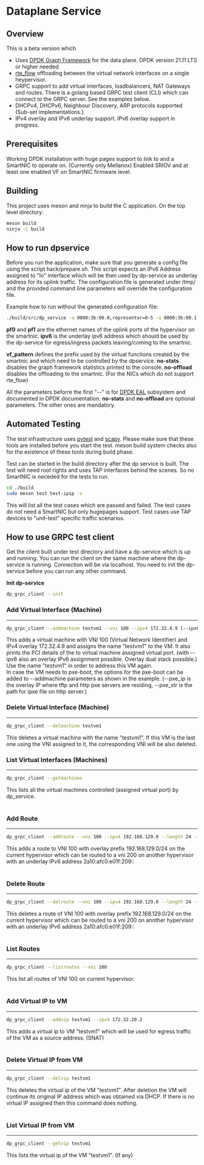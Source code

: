 # Dataplane Service

## **Overview**
This is a beta version which 
- Uses [DPDK Graph Framework](https://doc.dpdk.org/guides/prog_guide/graph_lib.html) for the data plane. DPDK version 21.11 LTS or higher needed.
- [rte_flow](https://doc.dpdk.org/guides/prog_guide/rte_flow.html) offloading between the virtual network interfaces on a single heypervisor.
- GRPC support to add virtual interfaces, loadbalancers, NAT Gateways and routes. There is a golang based GRPC
test client (CLI) which can connect to the GRPC server. See the examples below.
- DHCPv4, DHCPv6, Neighbour Discovery, ARP protocols supported (Sub-set implementations.).
- IPv4 overlay and IPv6 underlay support. IPv6 overlay support in progress.
## **Prerequisites**
Working DPDK installation with huge pages support to link to and a SmartNIC to operate on. (Currently only Mellanox) Enabled SRIOV and at least one enabled VF on SmartNIC firmware level.

## **Building**

This project uses meson and ninja to build the C application. On the top level directory:

```bash
meson build
ninja -C build
```

## **How to run dpservice**
Before you run the application, make sure that you generate a config file using the script hack/prepare.sh. This script expects an IPv6 Address assigned to "lo" interface which will be then used by dp-service as underlay address for its uplink traffic. The configuration file is generated under /tmp/ and the provided command line parameters will override the configuration file.

Example how to run without the generated configuration file:

```bash
./build/src/dp_service -a 0000:3b:00.0,representor=0-5 -a 0000:3b:00.1 -l 0,1 -- --pf0=enp59s0f1 --pf1=enp59s0f1 --vf-pattern=enp59s0f0_ --ipv6=2a10:afc0:e01f:209:: --no-stats --no-offload
```
**pf0** and **pf1** are the ethernet names of the uplink ports of the hypervisor on the smartnic. **ipv6** is the underlay ipv6 address which should be used by the dp-service for egress/ingress packets leaving/coming to the smartnic.

**vf_pattern** defines the prefix used by the virtual functions created by the smartnic and which need to be controlled by the dpservice. **no-stats** disables the graph framework statistics printed to the console. **no-offload** disables the offloading to the smartnic. (For the NICs which do not support 
rte_flow)

All the parameters beforre the first "--" is for [DPDK EAL](https://doc.dpdk.org/guides/linux_gsg/linux_eal_parameters.html) subsystem and documented in DPDK documentation.  **no-stats** and **no-offload** are optional parameters. The other ones are mandatory.


## **Automated Testing**

The test infrastructure uses [pytest](https://docs.pytest.org/) and [scapy](https://scapy.net/).
Please make sure that these tools are installed before you start the test. meson build system checks also for the existence of these tools during build phase.


Test can be started in the build directory after the dp service is built. The test will need root rights and uses TAP interfaces behind the scenes. So no SmartNIC is neceded for the tests to run.

```bash
cd ./build
sudo meson test test-ipip -v
```

This will list all the test cases which are passed and failed. The test cases do not need a SmartNIC but only hugepages support. Test cases use TAP devices to "unit-test" specific traffic scenarios. 

## **How to use GRPC test client**

Get the client built under test directory and have a dp-service which is up and running. You can run the client on the same machine where the dp-service is running. Connection will be via localhost. You need to init the dp-service before you can run any other command.

**Init dp-service**

```bash
dp_grpc_client --init
```



### **Add Virtual Interface (Machine)**

----
```bash
dp_grpc_client --addmachine testvm1 --vni 100 --ipv4 172.32.4.9 [--ipv6 2010::1 --pxe_ip 192.168.129.1 --pxe_str /ipxe/boot.ipxe]
```
This adds a virtual machine with VNI 100 (Virtual Network Identifier) and IPv4 overlay 172.32.4.9 and assigns the name "testvm1" to the VM. It also prints the PCI details of the to virtual machine assigned virtual port. (with --ipv6 also an overlay IPv6 assignment possible. Overlay dual stack possible.)
Use the name "testvm1" in order to address this VM again.  
	In case the VM needs to pxe-boot, the options for the pxe-boot can be added to --addmachine parameters as shown in the example. (--pxe_ip is the overlay IP where tftp and http pxe servers are residing, --pxe_str is the path for ipxe file on http server.)
<br>

### **Delete Virtual Interface (Machine)**
-----
```bash
dp_grpc_client --delmachine testvm1
```
This deletes a virtual machine with the name "testvm1". If this VM is the last one using the VNI assigned to it, the corresponding VNI will be also deleted.
<br>

### **List Virtual Interfaces (Machines)**
------
```bash
dp_grpc_client --getmachines
```
This lists all the virtual machines controlled (assigned virtual port) by dp_service.
<br><br>

### **Add Route**
------
```bash
dp_grpc_client --addroute --vni 100 --ipv4 192.168.129.0 --length 24 --t_vni 200 --t_ipv6 2a10:afc0:e01f:209::
```
This adds a route to VNI 100 with overlay prefix 192.168.129.0/24 on the current hypervisor which can be routed to a vni 200 on another hypervisor with an underlay IPv6 address 2a10:afc0:e01f:209::
<br><br>

### **Delete Route**
------
```bash
dp_grpc_client --delroute --vni 100 --ipv4 192.168.129.0 --length 24 --t_vni 200 --t_ipv6 2a10:afc0:e01f:209::
```
This deletes a route of VNI 100 with overlay prefix 192.168.129.0/24 on the current hypervisor which can be routed to a vni 200 on another hypervisor with an underlay IPv6 address 2a10:afc0:e01f:209::
<br><br>

### **List Routes**
------
```bash
dp_grpc_client --listroutes --vni 100
```
This list all routes of VNI 100 on current hypervisor.
<br><br>

### **Add Virtual IP to VM**
------
```bash
dp_grpc_client --addvip testvm1 --ipv4 172.32.20.2
```
This adds a virtual ip to VM "testvm1" which will be used for egress traffic of the VM as a source address. (SNAT)
<br><br>

### **Delete Virtual IP from VM**
------
```bash
dp_grpc_client --delvip testvm1
```
This deletes the virtual ip of the VM "testvm1". After deletion the VM will continue its original IP address which was obtained via DHCP. If there is no virtual IP assigned then this command does nothing.
<br><br>

### **List Virtual IP from VM**
------
```bash
dp_grpc_client --getvip testvm1
```
This lists the virtual ip of the VM "testvm1". (If any)
<br><br>
